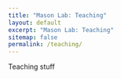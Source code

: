 ```yaml
---
title: "Mason Lab: Teaching"
layout: default
excerpt: "Mason Lab: Teaching"
sitemap: false
permalink: /teaching/
---
```



Teaching stuff
